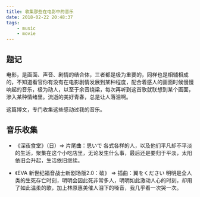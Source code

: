 ```yaml
---
title: 收集那些在电影中的音乐
date: 2018-02-22 20:48:37
tags:
    - music
    - movie
---
```

## 题记
电影，是画面、声音、剧情的结合体，三者都是极为重要的，同样也是相辅相成的，不知道看官你有没有在电影剧情发展到某种程度，配合着感人的画面时候慢慢响起的音乐，极为动人，以至于余音绕梁，每次再听到这首歌就联想到某个画面，渗入某种情绪里。流逝的美好青春，总是让人落泪啊。

这篇博文，专门收集这些感动过我的音乐。

## 音乐收集
* 《深夜食堂》（日）=> 片尾曲：思いで
    各式各样的人，以及他们平凡却不平淡的生活，聚集在这个小吃店里，无论发生什么事，最后还是要归于平淡，太阳依旧会升起，生活依旧继续。

* 《EVA 新世纪福音战士新剧场版2.0：破》 => 插曲：翼をください
    明明是全人类的生死存亡时刻，明明会因此死非常多人，明明如此激动人心的时刻，却用了如此温柔的歌，加上林原惠美催人泪下的嗓音，我几乎看一次哭一次。